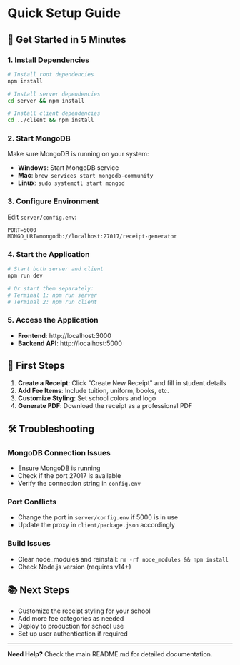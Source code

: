 # Quick Setup Guide

## 🚀 Get Started in 5 Minutes

### 1. Install Dependencies
```bash
# Install root dependencies
npm install

# Install server dependencies
cd server && npm install

# Install client dependencies
cd ../client && npm install
```

### 2. Start MongoDB
Make sure MongoDB is running on your system:
- **Windows**: Start MongoDB service
- **Mac**: `brew services start mongodb-community`
- **Linux**: `sudo systemctl start mongod`

### 3. Configure Environment
Edit `server/config.env`:
```
PORT=5000
MONGO_URI=mongodb://localhost:27017/receipt-generator
```

### 4. Start the Application
```bash
# Start both server and client
npm run dev

# Or start them separately:
# Terminal 1: npm run server
# Terminal 2: npm run client
```

### 5. Access the Application
- **Frontend**: http://localhost:3000
- **Backend API**: http://localhost:5000

## 🎯 First Steps

1. **Create a Receipt**: Click "Create New Receipt" and fill in student details
2. **Add Fee Items**: Include tuition, uniform, books, etc.
3. **Customize Styling**: Set school colors and logo
4. **Generate PDF**: Download the receipt as a professional PDF

## 🛠️ Troubleshooting

### MongoDB Connection Issues
- Ensure MongoDB is running
- Check if the port 27017 is available
- Verify the connection string in `config.env`

### Port Conflicts
- Change the port in `server/config.env` if 5000 is in use
- Update the proxy in `client/package.json` accordingly

### Build Issues
- Clear node_modules and reinstall: `rm -rf node_modules && npm install`
- Check Node.js version (requires v14+)

## 📚 Next Steps

- Customize the receipt styling for your school
- Add more fee categories as needed
- Deploy to production for school use
- Set up user authentication if required

---

**Need Help?** Check the main README.md for detailed documentation. 